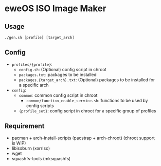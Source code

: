 # eweOS ISO Image Maker

## Usage

```
./gen.sh [profile] [target_arch]
```

## Config

- `profiles/{profile}`: 
  - `config.sh`: (Optional) config script in chroot
  - `packages.txt`: packages to be installed
  - `packages.{target_arch}.txt`: (Optional) packages to be installed for a specific arch
- `config`:
  - `common`: common config script in chroot
    - `common/function_enable_service.sh`: functions to be used by config scripts
  - `{profile_set}`: config script in chroot for a specific group of profiles



## Requirement

- pacman + arch-install-scripts (pacstrap + arch-chroot) (chroot support is WIP)
- libisoburn (xorriso)
- wget
- squashfs-tools (mksquashfs)
